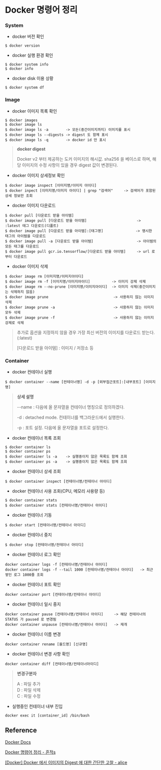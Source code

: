 # Docker 명령어 정리

### System

- docker 버전 확인

```
$ docker version
```

- docker 실행 환경 확인

```
$ docker system info
$ docker info
```

- docker disk 이용 상황

```
$ docker system df
```

### Image

- docker 이미지 목록 확인

```
$ docker images
$ docker image ls
$ docker image ls -a        -> 모든(중간이미지까지) 이미지를 표시
$ docker image ls --digests -> digest 도 함께 표시
$ docker image ls -q        -> docker id 만 표시 
```

> **docker digest**
> 
> Docker v2 부터 제공하는 도커 이미지의 해시값. sha256 을 베이스로 하며, 해당 이미지의 수정 사항이 있을 경우
> digest 값이 변경된다. 

- docker 이미지 상세정보 확인

```
$ docker image inspect [이미지명/이미지 아이디]
$ docker inpect [이미지명/이미지 아이디] | grep "검색어"     -> 검색어가 포함된 상세 정보만 조회
```

- docker 이미지 다운로드

```
$ docker pull [다운로드 받을 아이템]
$ docker image pull [다운로드 받을 아이템]                       -> :latest 태그 다운로드(디폴트)
$ docker image pull [다운로드 받을 아이템]:[태그명]               -> 명시한 태그의 아이템을 다운로드
$ docker image pull -a [다운로드 받을 아이템]                    -> 아이템의 모든 태그를 다운로드
$ docker image pull gcr.io.tensorflow/[다운로드 받을 아이템]     -> url 로부터 다운로드
```

- docker 이미지 삭제

```
$ docker image rm [이미지명/이미지아이디]
$ docker image rm -f [이미지명/이미지아이디]          -> 이미지 강제 삭제
$ docker image rm --no-prune [이미지명/이미지아이디]  -> 이미지 삭제(중간이미지는 삭제하지 않음)
$ docker image prune                              -> 사용하지 않는 이미지 삭제
$ docker image prune -a                           -> 사용하지 않는 이미지 모두 삭제
$ docker image prune -f                           -> 사용하지 않는 이미지 강제로 삭제
```


> 추가로 옵션을 지정하지 않을 경우 가장 최신 버전의 이미지를 다운로드 받는다. (:latest)
> 
> [다운로드 받을 아이템] : 이미지 / 저장소 등

### Container

- docker 컨테이너 실행

```
$ docker container --name [컨테이너명] -d -p [외부접근포트]:[내부포트] [이미지명]
```

> **상세 설명** 
> 
> --name : 다음에 올 문자열을 컨테이너 명칭으로 정의하겠다.
> 
> -d : detached mode. 컨테이너를 백그라운드에서 실행한다.
> 
> -p : 포트 설정. 다음에 올 문자열을 포트로 설정한다.

- docker 컨테이너 목록 조회

```
$ docker container ls
$ docker container ps
$ docker container ls -a    -> 실행중이지 않은 목록도 함께 조회
$ docker container ps -a    -> 실행중이지 않은 목록도 함께 조회
```

- docker 컨테이너 상세 조회

```
$ docker container inspect [컨테이너명/컨테이너 아이디]
```

- docker 컨테이너 사용 조회(CPU, 메모리 사용량 등)

```
$ docker container stats
$ docker container stats [컨테이너명/컨테이너 아이디]
```

- docker 컨테이너 기동

```
$ docker start [컨테이너명/컨테이너 아이디]
```

- docker 컨테이너 중지

```
$ docker stop [컨테이너명/컨테이너 아이디]
```

- docker 컨테이너 로그 확인

```
docker container logs -f [컨테이너명/컨테이너 아이디]
docker container logs -f --tail 1000 [컨테이너명/컨테이너 아이디]   -> 최근 쌓인 로그 1000줄 조회
```

- docker 컨테이너 포트 확인

```
docker container port [컨테이너명/컨테이너 아이디]
```

- docker 컨테이너 일시 중지

```
docker container pause [컨테이너명/컨테이너 아이디]     -> 해당 컨테이너의 STATUS 가 paused 로 변경됨
docker container unpause [컨테이너명/컨테이너 아이디]   -> 재개
```

- docker 컨테이너 이름 변경

```
docker container rename [올드명] [신규명]
```

- docker 컨테이너 변경 사항 확인

```
docker container diff [컨테이너명/컨테이너아이디]
```

> **변경구분자**
> 
> A : 파일 추가   
> D : 파일 삭제   
> C : 파일 수정   

- 실행중인 컨테이너 내부 진입

```
docker exec it [container_id] /bin/bash
```

## Reference

[Docker Docs](https://docs.docker.com/engine/reference)

[Docker 명령어 정리 - 흔적s](https://iamreo.tistory.com/entry/Docker-%EB%AA%85%EB%A0%B9%EC%96%B4-%EC%A0%95%EB%A6%AC)

[[Docker] Docker 에서 이미지의 Digest 에 대한 간단한 고찰 - alice](https://blog.naver.com/alice_k106/221149596996)